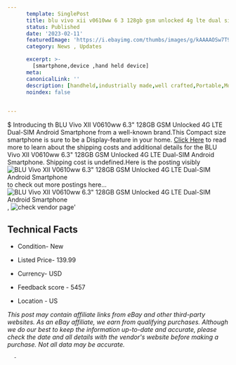 ```yaml
---
      template: SinglePost
      title: blu vivo xii v0610ww 6 3 128gb gsm unlocked 4g lte dual sim android smartphone
      status: Published
      date: '2023-02-11'
      featuredImage: 'https://i.ebayimg.com/thumbs/images/g/kAAAAOSw7T9gODNn/s-l225.jpg'
      category: News , Updates

      excerpt: >-
        [smartphone,device ,hand held device]
      meta:
      canonicalLink: ''
      description: [handheld,industrially made,well crafted,Portable,Mobile,Compact,Convenient,Lightweight,Maneuverable,Man-portable,Miniature,Carriable,Hand-held,Light,Holdable,Transportable,Mobile device,Pocket-sized,On-the-go,Wireless,Cordless,Compact size,Convenient size, smartphone,device ,hand held device]
      noindex: false
      

---
```

$
      Introducing th BLU Vivo XII V0610ww 6.3" 128GB GSM Unlocked 4G LTE Dual-SIM Android Smartphone from a well-known brand.This Compact size smartphone is sure to be a Display-feature in your home. [Click Here](https://www.ebay.com/itm/133675929468?hash=item1f1fb4cf7c%3Ag%3AkAAAAOSw7T9gODNn&mkevt=1&mkcid=1&mkrid=711-53200-19255-0&campid=%253CePNCampaignId%253E&customid=%253CreferenceId%253E&toolid=10049) to read more to learn about the shipping costs and additional details for the BLU Vivo XII V0610ww 6.3" 128GB GSM Unlocked 4G LTE Dual-SIM Android Smartphone. Shipping cost is undefined.Here is the posting visibly ![BLU Vivo XII V0610ww 6.3" 128GB GSM Unlocked 4G LTE Dual-SIM Android Smartphone](https://i.ebayimg.com/thumbs/images/g/kAAAAOSw7T9gODNn/s-l225.jpg) to check out more postings here... ![BLU Vivo XII V0610ww 6.3" 128GB GSM Unlocked 4G LTE Dual-SIM Android Smartphone](https://i.ebayimg.com/images/g/kAAAAOSw7T9gODNn/s-l1600.jpg), ![check vendor page](https://origin-galleryplus.ebayimg.com/ws/web/133675929468_2_0_1/225x225.jpg,https://origin-galleryplus.ebayimg.com/ws/web/133675929468_3_0_1/225x225.jpg,https://origin-galleryplus.ebayimg.com/ws/web/133675929468_4_0_1/225x225.jpg)'

      

 ## Technical Facts 



     
      

 - Condition- New 


      

 - Listed Price- 139.99 


      

 - Currency- USD 


      

 - Feedback score - 5457 


      

 - Location - US 


      
      

 *_This post may contain affiliate links from eBay and other third-party websites. As an eBay affiliate, we earn from qualifying purchases. Although we do our best to keep the information up-to-date and accurate, please check the date and all details with the vendor's website before making a purchase. Not all data may be accurate._*




      -

